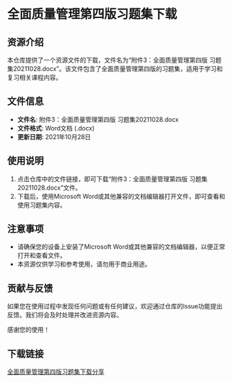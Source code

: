 # 全面质量管理第四版习题集下载

## 资源介绍

本仓库提供了一个资源文件的下载，文件名为“附件3：全面质量管理第四版 习题集20211028.docx”。该文件包含了全面质量管理第四版的习题集，适用于学习和复习相关课程内容。

## 文件信息

- **文件名**: 附件3：全面质量管理第四版 习题集20211028.docx
- **文件格式**: Word文档 (.docx)
- **更新日期**: 2021年10月28日

## 使用说明

1. 点击仓库中的文件链接，即可下载“附件3：全面质量管理第四版 习题集20211028.docx”文件。
2. 下载后，使用Microsoft Word或其他兼容的文档编辑器打开文件，即可查看和使用习题集内容。

## 注意事项

- 请确保您的设备上安装了Microsoft Word或其他兼容的文档编辑器，以便正常打开和查看文件。
- 本资源仅供学习和参考使用，请勿用于商业用途。

## 贡献与反馈

如果您在使用过程中发现任何问题或有任何建议，欢迎通过仓库的Issue功能提出反馈。我们将会及时处理并改进资源内容。

感谢您的使用！

## 下载链接

[全面质量管理第四版习题集下载分享](https://pan.quark.cn/s/d1458314b2c6)